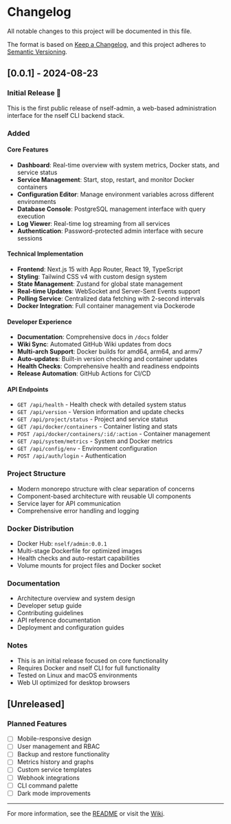 # Changelog

All notable changes to this project will be documented in this file.

The format is based on [Keep a Changelog](https://keepachangelog.com/en/1.0.0/),
and this project adheres to [Semantic Versioning](https://semver.org/spec/v2.0.0.html).

## [0.0.1] - 2024-08-23

### Initial Release 🎉

This is the first public release of nself-admin, a web-based administration interface for the nself CLI backend stack.

### Added

#### Core Features
- **Dashboard**: Real-time overview with system metrics, Docker stats, and service status
- **Service Management**: Start, stop, restart, and monitor Docker containers
- **Configuration Editor**: Manage environment variables across different environments
- **Database Console**: PostgreSQL management interface with query execution
- **Log Viewer**: Real-time log streaming from all services
- **Authentication**: Password-protected admin interface with secure sessions

#### Technical Implementation
- **Frontend**: Next.js 15 with App Router, React 19, TypeScript
- **Styling**: Tailwind CSS v4 with custom design system
- **State Management**: Zustand for global state management
- **Real-time Updates**: WebSocket and Server-Sent Events support
- **Polling Service**: Centralized data fetching with 2-second intervals
- **Docker Integration**: Full container management via Dockerode

#### Developer Experience
- **Documentation**: Comprehensive docs in `/docs` folder
- **Wiki Sync**: Automated GitHub Wiki updates from docs
- **Multi-arch Support**: Docker builds for amd64, arm64, and armv7
- **Auto-updates**: Built-in version checking and container updates
- **Health Checks**: Comprehensive health and readiness endpoints
- **Release Automation**: GitHub Actions for CI/CD

#### API Endpoints
- `GET /api/health` - Health check with detailed system status
- `GET /api/version` - Version information and update checks
- `GET /api/project/status` - Project and service status
- `GET /api/docker/containers` - Container listing and stats
- `POST /api/docker/containers/:id/:action` - Container management
- `GET /api/system/metrics` - System and Docker metrics
- `GET /api/config/env` - Environment configuration
- `POST /api/auth/login` - Authentication

### Project Structure
- Modern monorepo structure with clear separation of concerns
- Component-based architecture with reusable UI components
- Service layer for API communication
- Comprehensive error handling and logging

### Docker Distribution
- Docker Hub: `nself/admin:0.0.1`
- Multi-stage Dockerfile for optimized images
- Health checks and auto-restart capabilities
- Volume mounts for project files and Docker socket

### Documentation
- Architecture overview and system design
- Developer setup guide
- Contributing guidelines
- API reference documentation
- Deployment and configuration guides

### Notes
- This is an initial release focused on core functionality
- Requires Docker and nself CLI for full functionality
- Tested on Linux and macOS environments
- Web UI optimized for desktop browsers

## [Unreleased]

### Planned Features
- [ ] Mobile-responsive design
- [ ] User management and RBAC
- [ ] Backup and restore functionality
- [ ] Metrics history and graphs
- [ ] Custom service templates
- [ ] Webhook integrations
- [ ] CLI command palette
- [ ] Dark mode improvements

---

For more information, see the [README](README.md) or visit the [Wiki](https://github.com/acamarata/nself-admin/wiki).